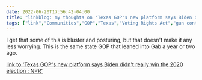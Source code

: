 ---date: 2022-06-20T17:56:42-04:00title: "linkblog: my thoughts on 'Texas GOP's new platform says Biden didn't really win the 2020 election : NPR'"tags: ["link","Communities","GOP","Texas","Voting Rights Act","gun control","Gab","far right","local politics"]---I get that some of this is bluster and posturing, but that doesn't make it any less worrying. This is the same state GOP that leaned into Gab a year or two ago. [link to 'Texas GOP's new platform says Biden didn't really win the 2020 election : NPR'](https://www.npr.org/2022/06/20/1106229988/texas-gops-new-platform-says-biden-didnt-really-win-it-also-calls-for-secession)